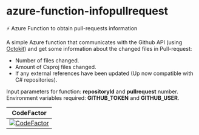 # azure-function-infopullrequest
⚡ Azure Function to obtain pull-requests information

A simple Azure function that communicates with the Github API (using [Octokit](https://github.com/octokit/octokit.net)) and get some information about the changed files in Pull-request:
- Number of files changed.
- Amount of Csproj files changed.
- If any external references have been updated (Up now compatible with C# repositories).

Input parameters for function: **repositoryId** and **pullrequest** number.
Environment variables required: **GITHUB_TOKEN** and **GITHUB_USER**.

| CodeFactor |
|:---:|
|[![CodeFactor](https://www.codefactor.io/repository/github/rafaeldalsenter/azure-function-infopullrequest/badge?s=3149a4afc7e40658669bb35acd25e95da1ec2f00)](https://www.codefactor.io/repository/github/rafaeldalsenter/azure-function-infopullrequest)|

